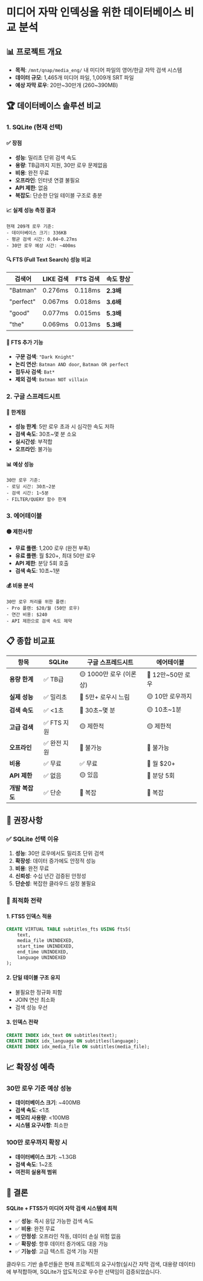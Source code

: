 # 미디어 자막 인덱싱을 위한 데이터베이스 비교 분석

## 📊 프로젝트 개요

- **목적**: `/mnt/qnap/media_eng/` 내 미디어 파일의 영어/한글 자막 검색 시스템
- **데이터 규모**: 1,465개 미디어 파일, 1,009개 SRT 파일
- **예상 자막 로우**: 20만~30만개 (260~390MB)

## 🏆 데이터베이스 솔루션 비교

### 1. SQLite (현재 선택)

#### ✅ 장점
- **성능**: 밀리초 단위 검색 속도
- **용량**: TB급까지 지원, 30만 로우 문제없음
- **비용**: 완전 무료
- **오프라인**: 인터넷 연결 불필요
- **API 제한**: 없음
- **복잡도**: 단순한 단일 테이블 구조로 충분

#### 📈 실제 성능 측정 결과
```
현재 209개 로우 기준:
- 데이터베이스 크기: 336KB
- 평균 검색 시간: 0.04~0.27ms
- 30만 로우 예상 시간: ~400ms
```

#### 🔍 FTS (Full Text Search) 성능 비교
| 검색어 | LIKE 검색 | FTS 검색 | 속도 향상 |
|--------|-----------|----------|-----------|
| "Batman" | 0.276ms | 0.118ms | **2.3배** |
| "perfect" | 0.067ms | 0.018ms | **3.6배** |
| "good" | 0.077ms | 0.015ms | **5.3배** |
| "the" | 0.069ms | 0.013ms | **5.3배** |

#### 🎯 FTS 추가 기능
- **구문 검색**: `"Dark Knight"`
- **논리 연산**: `Batman AND door`, `Batman OR perfect`
- **접두사 검색**: `Bat*`
- **제외 검색**: `Batman NOT villain`

### 2. 구글 스프레드시트

#### 🔴 한계점
- **성능 한계**: 5만 로우 초과 시 심각한 속도 저하
- **검색 속도**: 30초~몇 분 소요
- **실시간성**: 부적합
- **오프라인**: 불가능

#### 📊 예상 성능
```
30만 로우 기준:
- 로딩 시간: 30초~2분
- 검색 시간: 1~5분
- FILTER/QUERY 함수 한계
```

### 3. 에어테이블

#### 🟡 제한사항
- **무료 플랜**: 1,200 로우 (완전 부족)
- **유료 플랜**: 월 $20+, 최대 50만 로우
- **API 제한**: 분당 5회 호출
- **검색 속도**: 10초~1분

#### 💰 비용 분석
```
30만 로우 처리를 위한 플랜:
- Pro 플랜: $20/월 (50만 로우)
- 연간 비용: $240
- API 제한으로 검색 속도 제약
```

## 📋 종합 비교표

| 항목 | SQLite | 구글 스프레드시트 | 에어테이블 |
|------|---------|-------------------|------------|
| **용량 한계** | ✅ TB급 | 🟡 1000만 로우 (이론상) | 🔴 12만~50만 로우 |
| **실제 성능** | ✅ 밀리초 | 🔴 5만+ 로우시 느림 | 🟡 10만 로우까지 |
| **검색 속도** | ✅ <1초 | 🔴 30초~몇 분 | 🟡 10초~1분 |
| **고급 검색** | ✅ FTS 지원 | 🟡 제한적 | 🟡 제한적 |
| **오프라인** | ✅ 완전 지원 | 🔴 불가능 | 🔴 불가능 |
| **비용** | ✅ 무료 | ✅ 무료 | 🔴 월 $20+ |
| **API 제한** | ✅ 없음 | 🟡 있음 | 🔴 분당 5회 |
| **개발 복잡도** | ✅ 단순 | 🔴 복잡 | 🔴 복잡 |

## 🎯 권장사항

### ✅ SQLite 선택 이유

1. **성능**: 30만 로우에서도 밀리초 단위 검색
2. **확장성**: 데이터 증가에도 안정적 성능
3. **비용**: 완전 무료
4. **신뢰성**: 수십 년간 검증된 안정성
5. **단순성**: 복잡한 클라우드 설정 불필요

### 🔧 최적화 전략

#### 1. FTS5 인덱스 적용
```sql
CREATE VIRTUAL TABLE subtitles_fts USING fts5(
    text,
    media_file UNINDEXED,
    start_time UNINDEXED,
    end_time UNINDEXED,
    language UNINDEXED
);
```

#### 2. 단일 테이블 구조 유지
- 불필요한 정규화 피함
- JOIN 연산 최소화
- 검색 성능 우선

#### 3. 인덱스 전략
```sql
CREATE INDEX idx_text ON subtitles(text);
CREATE INDEX idx_language ON subtitles(language);
CREATE INDEX idx_media_file ON subtitles(media_file);
```

## 📈 확장성 예측

### 30만 로우 기준 예상 성능
- **데이터베이스 크기**: ~400MB
- **검색 속도**: <1초
- **메모리 사용량**: <100MB
- **시스템 요구사항**: 최소한

### 100만 로우까지 확장 시
- **데이터베이스 크기**: ~1.3GB
- **검색 속도**: 1~2초
- **여전히 실용적 범위**

## 🏁 결론

**SQLite + FTS5가 미디어 자막 검색 시스템에 최적**

- ✅ **성능**: 즉시 응답 가능한 검색 속도
- ✅ **비용**: 완전 무료
- ✅ **안정성**: 오프라인 작동, 데이터 손실 위험 없음
- ✅ **확장성**: 향후 데이터 증가에도 대응 가능
- ✅ **기능성**: 고급 텍스트 검색 기능 지원

클라우드 기반 솔루션들은 현재 프로젝트의 요구사항(실시간 자막 검색, 대용량 데이터)에 부적합하며, SQLite가 압도적으로 우수한 선택임이 검증되었습니다.

